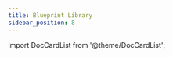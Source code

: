 ```yaml
---
title: Blueprint Library
sidebar_position: 8
---
```

import DocCardList from '@theme/DocCardList';

<DocCardList />